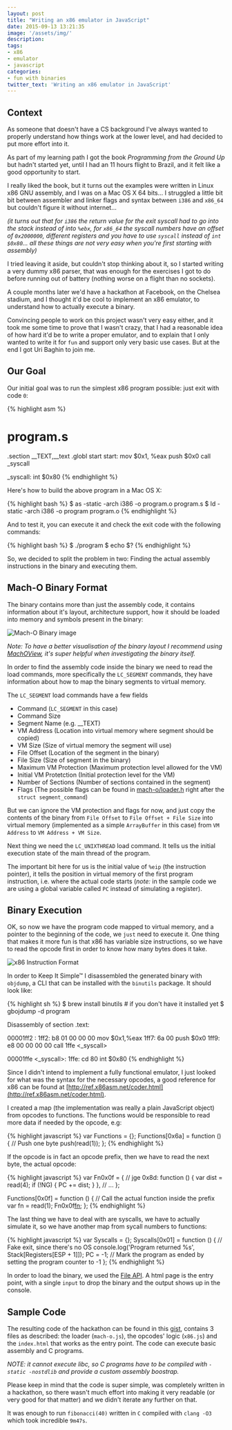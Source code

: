 ```yaml
---
layout: post
title: "Writing an x86 emulator in JavaScript"
date: 2015-09-13 13:21:35
image: '/assets/img/'
description:
tags:
- x86
- emulator
- javascript
categories:
- fun with binaries
twitter_text: 'Writing an x86 emulator in JavaScript'
---
```


## Context

As someone that doesn't have a CS background I've always wanted to properly
understand how things work at the lower level, and had decided to put more
effort into it.

As part of my learning path I got the book *Programming from the Ground Up* but
hadn't started yet, until I had an 11 hours flight to Brazil, and it felt like a
good opportunity to start.

I really liked the book, but it turns out the examples were written in Linux
x86 GNU assembly, and I was on a Mac OS X 64 bits... I struggled a little bit
bit between assembler and linker flags and syntax between `i386` and `x86_64`
but couldn't figure it without internet...

*(it turns out that for `i386` the return value for the exit syscall had to go
into the stack instead of into `%ebx`, for `x86_64` the syscall numbers have an
offset of `0x2000000`, different registers and you have to use `syscall` instead
of `int $0x80`... all these things are not very easy when you're first starting
with assembly)*

I tried leaving it aside, but couldn't stop thinking about it, so I started
writing a very dummy x86 parser, that was enough for the exercises I got to do
before running out of battery (nothing worse on a flight than no sockets).

A couple months later we'd have a hackathon at Facebook, on the Chelsea stadium,
and I thought it'd be cool to implement an x86 emulator, to understand how to
actually execute a binary.

Convincing people to work on this project wasn't very easy either, and it took
me some time to prove that I wasn't crazy, that I had a reasonable idea of how
hard it'd be to write a proper emulator, and to explain that I only wanted to
write it for `fun` and support only very basic use cases. But at the end I got
Uri Baghin to join me.

## Our Goal

Our initial goal was to run the simplest x86 program possible: just exit with
code `0`:

{% highlight asm %}
# program.s

 .section __TEXT,__text
  .globl start
start:
  mov $0x1, %eax
  push $0x0
  call _syscall

_syscall:
  int $0x80
{% endhighlight %}

Here's how to build the above program in a Mac OS X:

{% highlight bash %}
$ as -static -arch i386 -o program.o program.s
$ ld -static -arch i386 -o program program.o
{% endhighlight %}

And to test it, you can execute it and check the exit code with the following
commands:

{% highlight bash %}
$ ./program
$ echo $?
{% endhighlight %}

So, we decided to split the problem in two: Finding the actual assembly
instructions in the binary and executing them.

## Mach-O Binary Format

The binary contains more than just the assembly code, it contains information
about it's layout, architecture support, how it should be loaded into memory and
symbols present in the binary:

![Mach-O Binary
image](https://developer.apple.com/library/mac/documentation/DeveloperTools/Conceptual/MachORuntime/art/mach_o_segments.gif)

*Note: To have a better visualisation of the binary layout I recommend using
[MachOView](http://sourceforge.net/projects/machoview/), it's super helpful when
investigating the binary itself.*

In order to find the assembly code inside the binary we need to read the load
commands, more specifically the `LC_SEGMENT` commands, they have information
about how to map the binary segments to virtual memory.

The `LC_SEGMENT` load commands have a few fields

- Command (`LC_SEGMENT` in this case)
- Command Size
- Segment Name (e.g. \__TEXT)
- VM Address (Location into virtual memory where segment should be copied)
- VM Size (Size of virtual memory the segment will use)
- File Offset (Location of the segment in the binary)
- File Size (Size of segment in the binary)
- Maximum VM Protection (Maximum protection level allowed for the VM)
- Initial VM Protetction (Initial protection level for the VM)
- Number of Sections (Number of sections contained in the segment)
- Flags (The possible flags can be found in
  [mach-o/loader.h](http://www.opensource.apple.com/source/xnu/xnu-1456.1.26/EXTERNAL_HEADERS/mach-o/loader.h)
  right after the `struct segment_command`)

But we can ignore the VM protection and flags for now, and just copy the
contents of the binary from `File Offset` to `File Offset + File Size` into
virtual memory (implemented as a simple `ArrayBuffer` in this case) from `VM
Address` to `VM Address + VM Size`.

Next thing we need the `LC_UNIXTHREAD` load command. It tells us the initial
execution state of the main thread of the program.

The important bit here for us is the initial value of `%eip` (the instruction
pointer), it tells the position in virtual memory of the first program
instruction, i.e. where the actual code starts (*note:* in the sample code we
are using a global variable called `PC` instead of simulating a register).

## Binary Execution

OK, so now we have the program code mapped to virtual memory, and a pointer to
the beginning of the code, we `just` need to execute it. One thing that makes
it more fun is that x86 has variable size instructions, so we have to read the
opcode first in order to know how many bytes does it take.

![x86 Instruction
Format](http://securitydaily.net/wp-content/uploads/2015/01/cpu1.jpg)

In order to Keep It Simple™ I disassembled the generated binary with `objdump`,
a CLI that can be installed with the `binutils` package. It should look like:

{% highlight sh %}
$ brew install binutils # if you don't have it installed yet
$ gbojdump -d program

Disassembly of section .text:

00001ff2 <start>:
    1ff2:       b8 01 00 00 00          mov    $0x1,%eax
    1ff7:       6a 00                   push   $0x0
    1ff9:       e8 00 00 00 00          call   1ffe <_syscall>

00001ffe <_syscall>:
    1ffe:       cd 80                   int    $0x80
{% endhighlight %}

Since I didn't intend to implement a fully functional emulator, I just looked
for what was the syntax for the necessary opcodes, a good reference for x86 can
be found at
[http://ref.x86asm.net/coder.html](http://ref.x86asm.net/coder.html).

I created a map (the implementation was really a plain JavaScript object) from
opcodes to functions. The functions would be responsible to read more data if
needed by the opcode, e.g:

{% highlight javascript %}
var Functions = {};
Functions[0x6a] = function () {
  // Push one byte
  push(read(1));
};
{% endhighlight %}

If the opcode is in fact an opcode prefix, then we have to read the next byte,
the actual opcode:

{% highlight javascript %}
var Fn0x0f = {
  // jge
  0x8d: function () {
    var dist = read(4);
    if (!NG) {
      PC += dist;
    }
  },
  // ...
};

Functions[0x0f] = function () {
  // Call the actual function inside the prefix
  var fn = read(1);
  Fn0x0f[fn]();
};
{% endhighlight %}

The last thing we have to deal with are syscalls, we have to actually simulate
it, so we have another map from sycall numbers to functions:

{% highlight javascript %}
var Syscalls = {};
Syscalls[0x01] = function () {
  // Fake exit, since there's no OS
  console.log('Program returned %s', Stack[Registers[ESP + 1]]);
  PC = -1; // Mark the program as ended by setting the program counter to -1
};
{% endhighlight %}

In order to load the binary, we used the [File
API](https://developer.mozilla.org/en-US/docs/Web/API/File). A html page is the
entry point, with a single `input` to drop the binary and the output shows up in
the console.

## Sample Code

The resulting code of the hackathon can be found in this
[gist](https://gist.github.com/tadeuzagallo/3853299f033bf9b746e4), contains 3
files as described: the loader (`mach-o.js`), the opcodes' logic (`x86.js`) and
the `index.html` that works as the entry point. The code can execute basic
assembly and C programs.

*NOTE: it cannot execute libc, so C programs have to be compiled with
`-static -nostdlib` and provide a custom assembly boostrap.*

Please keep in mind that the code is super simple, was completely written in a
hackathon, so there wasn't much effort into making it very readable (or very
good for that matter) and we didn't iterate any further on that.

It was enough to run `fibonacci(40)` written in `C` compiled with `clang -O3`
which took incredible `9m47s`.
